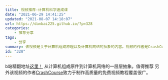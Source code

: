 ```yaml
---
title: 视频推荐-计算机科学速成课
date: "2021-06-29 14:41:25"
updated: "2021-08-07 14:18:07"
url: https://danbai225.github.io/?p=328
categories:
    - 推荐分享
tags:
    - 分享
summary: 该视频是关于计算机组成原理以及计算机网络的抽象的内容。视频的作者是CrashCourse，他们致力于制作高质量的免费视频教程，覆盖的内容范围很广。这个视频值得推荐。
id: "328"
---
```


b站精翻地址[这里！](https://www.bilibili.com/video/BV1EW411u7th)
从计算机组成原件到计算机网络的一层层抽象。值得推荐
另外该视频的作者[CrashCourse](https://www.youtube.com/channel/UCX6b17PVsYBQ0ip5gyeme-Q)致力于制作高质量的免费视频教程覆盖很广。

